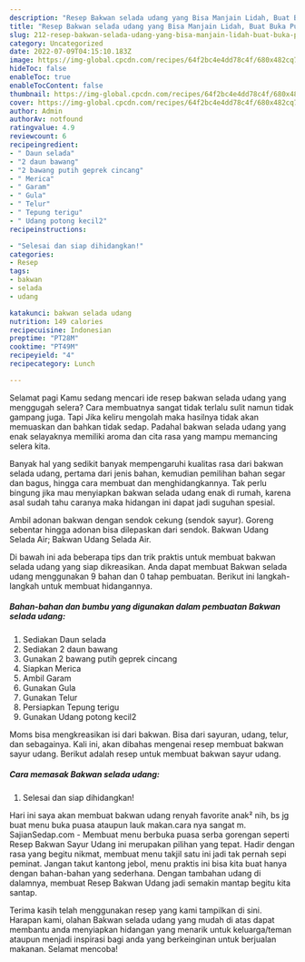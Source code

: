 ```yaml
---
description: "Resep Bakwan selada udang yang Bisa Manjain Lidah, Buat Buka Puasa}"
title: "Resep Bakwan selada udang yang Bisa Manjain Lidah, Buat Buka Puasa}"
slug: 212-resep-bakwan-selada-udang-yang-bisa-manjain-lidah-buat-buka-puasa
category: Uncategorized
date: 2022-07-09T04:15:10.183Z
image: https://img-global.cpcdn.com/recipes/64f2bc4e4dd78c4f/680x482cq70/bakwan-selada-udang-foto-resep-utama.jpg
hideToc: false
enableToc: true
enableTocContent: false
thumbnail: https://img-global.cpcdn.com/recipes/64f2bc4e4dd78c4f/680x482cq70/bakwan-selada-udang-foto-resep-utama.jpg
cover: https://img-global.cpcdn.com/recipes/64f2bc4e4dd78c4f/680x482cq70/bakwan-selada-udang-foto-resep-utama.jpg
author: Admin
authorAv: notfound
ratingvalue: 4.9
reviewcount: 6
recipeingredient:
- " Daun selada"
- "2 daun bawang"
- "2 bawang putih geprek cincang"
- " Merica"
- " Garam"
- " Gula"
- " Telur"
- " Tepung terigu"
- " Udang potong kecil2"
recipeinstructions:

- "Selesai dan siap dihidangkan!"
categories:
- Resep
tags:
- bakwan
- selada
- udang

katakunci: bakwan selada udang 
nutrition: 149 calories
recipecuisine: Indonesian
preptime: "PT28M"
cooktime: "PT49M"
recipeyield: "4"
recipecategory: Lunch

---
```



Selamat pagi Kamu sedang mencari ide resep bakwan selada udang yang menggugah selera? Cara membuatnya sangat tidak terlalu sulit namun tidak gampang juga. Tapi Jika keliru mengolah maka hasilnya tidak akan memuaskan dan bahkan tidak sedap. Padahal bakwan selada udang yang enak selayaknya memiliki aroma dan cita rasa yang mampu memancing selera kita.


Banyak hal yang sedikit banyak mempengaruhi kualitas rasa dari bakwan selada udang, pertama dari jenis bahan, kemudian pemilihan bahan segar dan bagus, hingga cara membuat dan menghidangkannya. Tak perlu bingung jika mau menyiapkan bakwan selada udang enak di rumah, karena asal sudah tahu caranya maka hidangan ini dapat jadi suguhan spesial.

Ambil adonan bakwan dengan sendok cekung (sendok sayur). Goreng sebentar hingga adonan bisa dilepaskan dari sendok. Bakwan Udang Selada Air; Bakwan Udang Selada Air.


Di bawah ini ada beberapa tips dan trik praktis untuk membuat bakwan selada udang yang siap dikreasikan. Anda dapat membuat Bakwan selada udang menggunakan 9 bahan dan 0 tahap pembuatan. Berikut ini langkah-langkah untuk membuat hidangannya.

<!--inarticleads1-->

##### Bahan-bahan dan bumbu yang digunakan dalam pembuatan Bakwan selada udang:

1. Sediakan  Daun selada
1. Sediakan 2 daun bawang
1. Gunakan 2 bawang putih geprek cincang
1. Siapkan  Merica
1. Ambil  Garam
1. Gunakan  Gula
1. Gunakan  Telur
1. Persiapkan  Tepung terigu
1. Gunakan  Udang potong kecil2


Moms bisa mengkreasikan isi dari bakwan. Bisa dari sayuran, udang, telur, dan sebagainya. Kali ini, akan dibahas mengenai resep membuat bakwan sayur udang. Berikut adalah resep untuk membuat bakwan sayur udang. 

<!--inarticleads2-->

##### Cara memasak Bakwan selada udang:


1. Selesai dan siap dihidangkan!

Hari ini saya akan membuat bakwan udang renyah favorite anak² nih, bs jg buat menu buka puasa ataupun lauk makan.cara nya sangat m. SajianSedap.com - Membuat menu berbuka puasa serba gorengan seperti Resep Bakwan Sayur Udang ini merupakan pilihan yang tepat. Hadir dengan rasa yang begitu nikmat, membuat menu takjil satu ini jadi tak pernah sepi peminat. Jangan takut kantong jebol, menu praktis ini bisa kita buat hanya dengan bahan-bahan yang sederhana. Dengan tambahan udang di dalamnya, membuat Resep Bakwan Udang jadi semakin mantap begitu kita santap. 

Terima kasih telah menggunakan resep yang kami tampilkan di sini. Harapan kami, olahan Bakwan selada udang yang mudah di atas dapat membantu anda menyiapkan hidangan yang menarik untuk keluarga/teman ataupun menjadi inspirasi bagi anda yang berkeinginan untuk berjualan makanan. Selamat mencoba!
